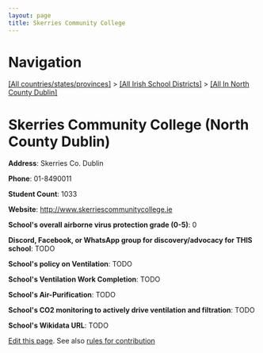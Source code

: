 ```yaml
---
layout: page
title: Skerries Community College
---
```

# Navigation

[[All countries/states/provinces]](../../..) > [[All Irish School Districts]](../..) > [[All In North County Dublin]](..)

# Skerries Community College (North County Dublin)

**Address**: Skerries Co. Dublin

**Phone**: 01-8490011

**Student Count**: 1033

**Website**: <http://www.skerriescommunitycollege.ie>

**School's overall airborne virus protection grade (0-5)**: 0

**Discord, Facebook, or WhatsApp group for discovery/advocacy for THIS school**: TODO

**School's policy on Ventilation**: TODO

**School's Ventilation Work Completion**: TODO

**School's Air-Purification**: TODO

**School's CO2 monitoring to actively drive ventilation and filtration**: TODO

**School's Wikidata URL**: TODO


[Edit this page](https://github.com/ventilate-schools/Ireland/edit/main/./Dublin_North_County_Dublin/Skerries_Community_College.md). See also [rules for contribution](../../../contribution-rules/)
